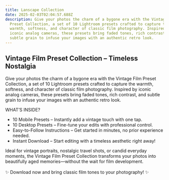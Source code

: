 ```yaml
---
title: Lanscape Collection
date: 2025-02-03T02:04:57.688Z
description: Give your photos the charm of a bygone era with the Vintage Film
  Preset Collection, a set of 10 Lightroom presets crafted to capture the
  warmth, softness, and character of classic film photography. Inspired by
  iconic analog cameras, these presets bring faded tones, rich contrast, and
  subtle grain to infuse your images with an authentic retro look.
---
```

## Vintage Film Preset Collection – Timeless Nostalgia

Give your photos the charm of a bygone era with the Vintage Film Preset Collection, a set of 10 Lightroom presets crafted to capture the warmth, softness, and character of classic film photography. Inspired by iconic analog cameras, these presets bring faded tones, rich contrast, and subtle grain to infuse your images with an authentic retro look.

WHAT’S INSIDE?

* 10 Mobile Presets – Instantly add a vintage touch with one tap.
* 10 Desktop Presets – Fine-tune your edits with professional control.
* Easy-to-Follow Instructions – Get started in minutes, no prior experience needed.
* Instant Download – Start editing with a timeless aesthetic right away!

Ideal for vintage portraits, nostalgic travel shots, or candid everyday moments, the Vintage Film Preset Collection transforms your photos into beautifully aged memories—without the wait for film development.\
\
✨ Download now and bring classic film tones to your photography! ✨